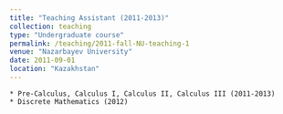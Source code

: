 ```yaml
---
title: "Teaching Assistant (2011-2013)"
collection: teaching
type: "Undergraduate course"
permalink: /teaching/2011-fall-NU-teaching-1
venue: "Nazarbayev University"
date: 2011-09-01
location: "Kazakhstan"
---
```

    * Pre-Calculus, Calculus I, Calculus II, Calculus III (2011-2013)
    * Discrete Mathematics (2012)
